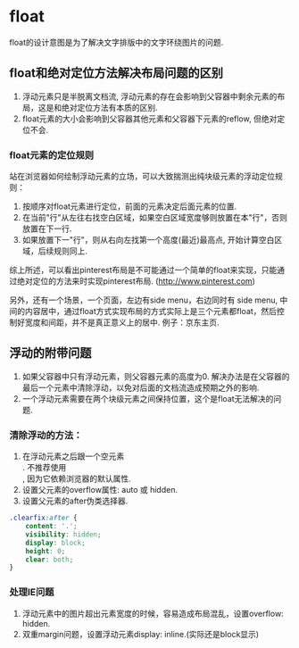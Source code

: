 # float

float的设计意图是为了解决文字排版中的文字环绕图片的问题.

## float和绝对定位方法解决布局问题的区别
1. 浮动元素只是半脱离文档流, 浮动元素的存在会影响到父容器中剩余元素的布局，这是和绝对定位方法有本质的区别.
2. float元素的大小会影响到父容器其他元素和父容器下元素的reflow, 但绝对定位不会.


### float元素的定位规则
站在浏览器如何绘制浮动元素的立场，可以大致揣测出纯块级元素的浮动定位规则：
1. 按顺序对float元素进行定位，前面的元素决定后面元素的位置.
2. 在当前"行"从左往右找空白区域，如果空白区域宽度够则放置在本"行"，否则放置在下一行.
3. 如果放置下一"行"，则从右向左找第一个高度(最近)最高点, 开始计算空白区域，后续规则同上.

综上所述，可以看出pinterest布局是不可能通过一个简单的float来实现，只能通过绝对定位的方法来时实现pinterest布局. (http://www.pinterest.com)

另外，还有一个场景，一个页面，左边有side menu，右边同时有 side menu, 中间的内容居中，通过float方式实现布局的方式实际上是三个元素都float，然后控制好宽度和间距，并不是真正意义上的居中. 例子：京东主页.


## 浮动的附带问题
1. 如果父容器中只有浮动元素，则父容器元素的高度为0.
解决办法是在父容器的最后一个元素中清除浮动，以免对后面的文档流造成预期之外的影响.
2. 一个浮动元素需要在两个块级元素之间保持位置，这个是float无法解决的问题.
### 清除浮动的方法：
1. 在浮动元素之后跟一个空元素<div style="clear:both"/>.
不推荐使用<br/>, 因为它依赖浏览器的默认属性.
2. 设置父元素的overflow属性: auto 或 hidden.
3. 设置父元素的after伪类选择器.
```css
.clearfix:after {
    content: '.';
    visibility: hidden;
    display: block;
    height: 0;
    clear: both;
}
```

### 处理IE问题
1. 浮动元素中的图片超出元素宽度的时候，容易造成布局混乱，设置overflow: hidden.
2. 双重margin问题，设置浮动元素display: inline.(实际还是block显示)

